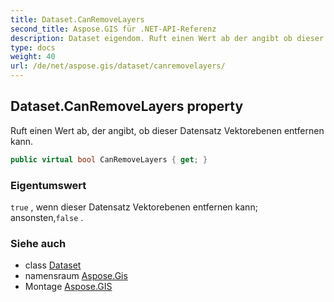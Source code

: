 ```yaml
---
title: Dataset.CanRemoveLayers
second_title: Aspose.GIS für .NET-API-Referenz
description: Dataset eigendom. Ruft einen Wert ab der angibt ob dieser Datensatz Vektorebenen entfernen kann.
type: docs
weight: 40
url: /de/net/aspose.gis/dataset/canremovelayers/
---
```

## Dataset.CanRemoveLayers property

Ruft einen Wert ab, der angibt, ob dieser Datensatz Vektorebenen entfernen kann.

```csharp
public virtual bool CanRemoveLayers { get; }
```

### Eigentumswert

`true` , wenn dieser Datensatz Vektorebenen entfernen kann; ansonsten,`false` .

### Siehe auch

* class [Dataset](../)
* namensraum [Aspose.Gis](../../dataset/)
* Montage [Aspose.GIS](../../../)


